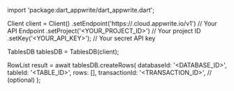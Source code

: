 import 'package:dart_appwrite/dart_appwrite.dart';

Client client = Client()
    .setEndpoint('https://<REGION>.cloud.appwrite.io/v1') // Your API Endpoint
    .setProject('<YOUR_PROJECT_ID>') // Your project ID
    .setKey('<YOUR_API_KEY>'); // Your secret API key

TablesDB tablesDB = TablesDB(client);

RowList result = await tablesDB.createRows(
    databaseId: '<DATABASE_ID>',
    tableId: '<TABLE_ID>',
    rows: [],
    transactionId: '<TRANSACTION_ID>', // (optional)
);

